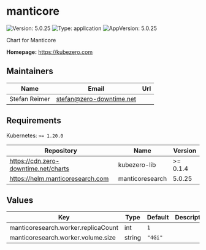# manticore

![Version: 5.0.25](https://img.shields.io/badge/Version-5.0.25-informational?style=flat-square) ![Type: application](https://img.shields.io/badge/Type-application-informational?style=flat-square) ![AppVersion: 5.0.25](https://img.shields.io/badge/AppVersion-5.0.25-informational?style=flat-square)

Chart for Manticore

**Homepage:** <https://kubezero.com>

## Maintainers

| Name | Email | Url |
| ---- | ------ | --- |
| Stefan Reimer | <stefan@zero-downtime.net> |  |

## Requirements

Kubernetes: `>= 1.20.0`

| Repository | Name | Version |
|------------|------|---------|
| https://cdn.zero-downtime.net/charts | kubezero-lib | >= 0.1.4 |
| https://helm.manticoresearch.com | manticoresearch | 5.0.25 |

## Values

| Key | Type | Default | Description |
|-----|------|---------|-------------|
| manticoresearch.worker.replicaCount | int | `1` |  |
| manticoresearch.worker.volume.size | string | `"4Gi"` |  |
